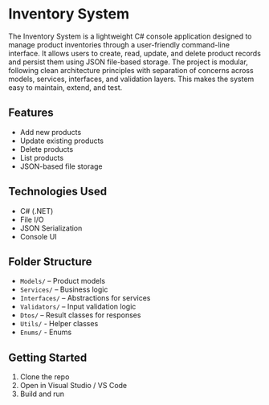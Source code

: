 # Inventory System

The Inventory System is a lightweight C# console application designed to manage product inventories through a user-friendly command-line interface. It allows users to create, read, update, and delete product records and persist them using JSON file-based storage. The project is modular, following clean architecture principles with separation of concerns across models, services, interfaces, and validation layers. This makes the system easy to maintain, extend, and test.

## Features
- Add new products
- Update existing products
- Delete products
- List products
- JSON-based file storage

## Technologies Used
- C# (.NET)
- File I/O
- JSON Serialization
- Console UI

## Folder Structure
- `Models/` – Product models
- `Services/` – Business logic
- `Interfaces/` – Abstractions for services
- `Validators/` – Input validation logic
- `Dtos/` – Result classes for responses
- `Utils/` - Helper classes
- `Enums/` - Enums
## Getting Started
1. Clone the repo
2. Open in Visual Studio / VS Code
3. Build and run

